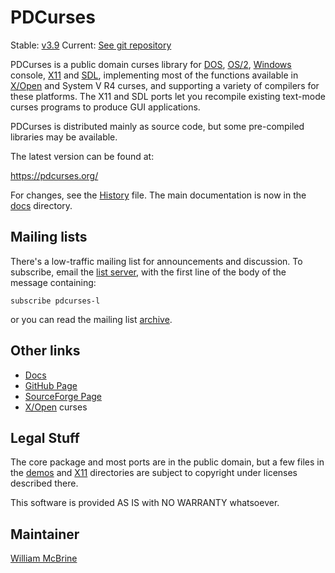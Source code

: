 PDCurses
========

Stable: [v3.9]
Current: [See git repository][git]

PDCurses is a public domain curses library for [DOS], [OS/2], [Windows]
console, [X11] and [SDL], implementing most of the functions available in
[X/Open] and System V R4 curses, and supporting a variety of compilers for
these platforms. The X11 and SDL ports let you recompile existing
text-mode curses programs to produce GUI applications.

PDCurses is distributed mainly as source code, but some pre-compiled
libraries may be available.

The latest version can be found at:

   <https://pdcurses.org/>

For changes, see the [History] file. The main documentation is now in the
[docs] directory.


Mailing lists
-------------

There's a low-traffic mailing list for announcements and discussion. To
subscribe, email the [list server], with the first line of the body of
the message containing:

`subscribe pdcurses-l`

or you can read the mailing list [archive].


Other links
-----------

* [Docs][docs]
* [GitHub Page][git]
* [SourceForge Page]
* [X/Open] curses


Legal Stuff
-----------

The core package and most ports are in the public domain, but a few files
in the [demos] and [X11][xstatus] directories are subject to copyright
under licenses described there.

This software is provided AS IS with NO WARRANTY whatsoever.


Maintainer
----------

[William McBrine]


[v3.9]: https://github.com/wmcbrine/PDCurses/releases/tag/3.9
[git]: https://github.com/wmcbrine/PDCurses

[History]: docs/HISTORY.md
[docs]: docs/README.md

[list server]: mailto:majordomo@lightlink.com
[archive]: https://www.mail-archive.com/pdcurses-l@lightlink.com/

[SourceForge Page]: https://sourceforge.net/projects/pdcurses
[X/Open]: https://pubs.opengroup.org/onlinepubs/007908799/cursesix.html

[DOS]: dos/README.md
[OS/2]: os2/README.md
[SDL]: sdl2/README.md
[Windows]: wincon/README.md
[X11]: x11/README.md

[demos]: demos/README.md#distribution-status
[xstatus]: x11/README.md#distribution-status

[William McBrine]: https://wmcbrine.com/
